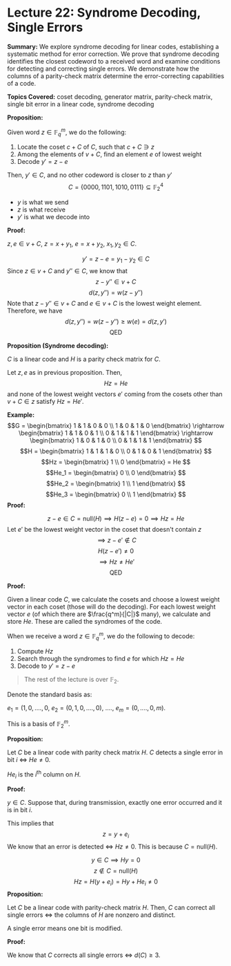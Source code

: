 # Lecture 22: Syndrome Decoding, Single Errors

**Summary:**
We explore syndrome decoding for linear codes, establishing a systematic method for error correction. We prove that syndrome decoding identifies the closest codeword to a received word and examine conditions for detecting and correcting single errors. We demonstrate how the columns of a parity-check matrix determine the error-correcting capabilities of a code.

**Topics Covered:** coset decoding, generator matrix, parity-check matrix, single bit error in a linear code, syndrome decoding

**Proposition:**

Given word $z \in \mathbb{F}_q ^ m$, we do the following:

1. Locate the coset $c + C$ of $C$, such that $c + C \ni z$
2. Among the elements of $v + C$, find an element $e$ of lowest weight
3. Decode $y' = z - e$

Then, $y' \in C$, and no other codeword is closer to $z$ than $y'$
$$C = \{0000, 1101, 1010 ,0111\} \subseteq \mathbb{F}_2 ^ 4$$
- $y$ is what we send
- $z$ is what receive
- $y'$ is what we decode into

**Proof:**

$z, e \in v + C$, $z = x + y_1$, $e = x + y_2$, $x_1, y_2 \in C$.

$$y' = z - e = y_1 - y_2 \in C$$
Since $z \in v + C$ and $y'' \in C$, we know that
$$z - y'' \in v + C$$
$$d(z, y'') = w(z - y'')$$
Note that $z - y'' \in v + C$ and $e \in v + C$ is the lowest weight element. Therefore, we have
$$d(z, y'') = w(z - y'') \geq w(e) = d(z, y')$$
$$\text{QED}$$

**Proposition (Syndrome decoding):**

$C$ is a linear code and $H$ is a parity check matrix for $C$.

Let $z, e$ as in previous proposition. Then,
$$Hz = He$$
and none of the lowest weight vectors $e'$ coming from the cosets other than $v + C \in z$ satisfy $Hz = He'$.

**Example:**
$$G = \begin{bmatrix}
1 & 1 & 0 & 0 \\
1 & 0 & 1 & 0
\end{bmatrix}
\rightarrow
\begin{bmatrix}
1 & 1 & 0 & 1 \\
0 & 1 & 1 & 1
\end{bmatrix}
\rightarrow
\begin{bmatrix}
1 & 0 & 1 & 0 \\
0 & 1 & 1 & 1
\end{bmatrix}
$$
$$H = \begin{bmatrix}
1 & 1 & 1 & 0 \\
0 & 1 & 0 & 1
\end{bmatrix}
$$
$$Hz = \begin{bmatrix}
1 \\
0
\end{bmatrix}
= He
$$
$$He_1 = \begin{bmatrix}
0 \\
0
\end{bmatrix}
$$
$$He_2 = \begin{bmatrix}
1 \\
1
\end{bmatrix}
$$
$$He_3 = \begin{bmatrix}
0 \\
1
\end{bmatrix}
$$
**Proof:**

$$z - e \in C = \text{null}(H) \implies H(z - e) = 0 \implies Hz = He$$
Let $e'$ be the lowest weight vector in the coset that doesn't contain $z$
$$\implies z - e' \notin C$$
$$H(z - e') \neq 0$$
$$\implies Hz \neq He'$$
$$\text{QED}$$

**Proof:**

Given a linear code $C$, we calculate the cosets and choose a lowest weight vector in each coset (those will do the decoding). For each lowest weight vector $e$ (of which there are $\frac{q^m}{|C|}$ many), we calculate and store $He$. These are called the syndromes of the code.

When we receive a word $z \in \mathbb{F}_q ^ m$, we do the following to decode:
1. Compute $Hz$
2. Search through the syndromes to find $e$ for which $Hz = He$
3. Decode to $y' = z - e$

> The rest of the lecture is over $\mathbb{F}_2$.

Denote the standard basis as:

$e_1 = (1, 0, ...., 0$, $e_2 = (0, 1, 0, ...., 0)$, ...., $e_m = (0, ...., 0, m)$.

This is a basis of $\mathbb{F}_2 ^ m$.

**Proposition:**

Let $C$ be a linear code with parity check matrix $H$. $C$ detects a single error in bit $i$  $\iff$ $He \neq 0$.

$He_i$ is the $i ^ \text{th}$ column on $H$.

**Proof:**

$y \in C$. Suppose that, during transmission, exactly one error occurred and it is in bit $i$.

This implies that
$$z = y + e_i$$
We know that an error is detected $\iff$ $Hz \neq 0$. This is because $C = \text{null}(H)$.

$$y \in C \implies Hy = 0$$
$$z \notin C = \text{null}(H)$$
$$Hz = H(y + e_i) = Hy + He_i \neq 0$$
**Proposition:**

Let $C$ be a linear code with parity-check matrix $H$. Then, $C$ can correct all single errors $\iff$ the columns of $H$ are nonzero and distinct.

A single error means one bit is modified.

**Proof:**

We know that $C$ corrects all single errors $\iff$ $d(C) \geq 3$.



